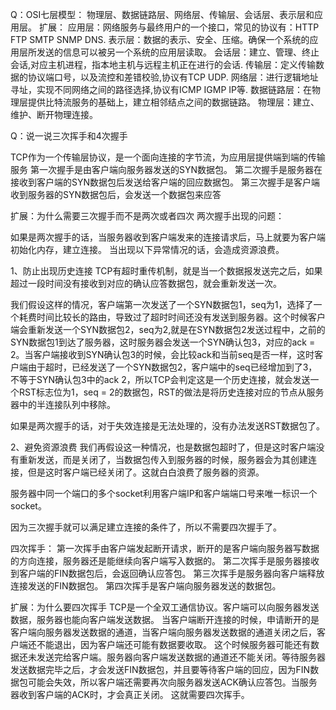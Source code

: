 <!--
 * @Date: 2022-10-30 18:57:19
 * @LastEditors: sunshaochen 805960031@qq.com
 * @LastEditTime: 2022-10-30 19:27:18
 * @FilePath: \ToFindWork\计算机基础-网络基础.md
-->
Q：OSI七层模型：
物理层、数据链路层、网络层、传输层、会话层、表示层和应用层。
扩展：
应用层：网络服务与最终用户的一个接口，常见的协议有：HTTP FTP SMTP SNMP DNS.
表示层：数据的表示、安全、压缩。确保一个系统的应用层所发送的信息可以被另一个系统的应用层读取。
会话层：建立、管理、终止会话,对应主机进程，指本地主机与远程主机正在进行的会话.
传输层：定义传输数据的协议端口号，以及流控和差错校验,协议有TCP UDP.
网络层：进行逻辑地址寻址，实现不同网络之间的路径选择,协议有ICMP IGMP IP等.
数据链路层：在物理层提供比特流服务的基础上，建立相邻结点之间的数据链路。
物理层：建立、维护、断开物理连接。

Q：说一说三次挥手和4次握手

TCP作为一个传输层协议，是一个面向连接的字节流，为应用层提供端到端的传输服务
第一次握手是由客户端向服务器发送的SYN数据包。
第二次握手是服务器在接收到客户端的SYN数据包后发送给客户端的回应数据包。
第三次握手是客户端收到服务器的SYN数据包后，会发送一个数据包来应答

扩展：为什么需要三次握手而不是两次或者四次
两次握手出现的问题：

如果是两次握手的话，当服务器收到客户端发来的连接请求后，马上就要为客户端初始化内存，建立连接。 当出现以下异常情况的话，会造成资源浪费。

1、防止出现历史连接
TCP有超时重传机制，就是当一个数据报发送完之后，如果超过一段时间没有接收到对应的确认应答数据包，就会重新发送一次。

我们假设这样的情况，客户端第一次发送了一个SYN数据包1，seq为1，选择了一个耗费时间比较长的路由，导致过了超时时间还没有发送到服务器。这个时候客户端会重新发送一个SYN数据包2，seq为2,就是在SYN数据包2发送过程中，之前的SYN数据包1到达了服务器，这时服务器会发送一个SYN确认包3，对应的ack = 2。当客户端接收到SYN确认包3的时候，会比较ack和当前seq是否一样，这时客户端由于超时，已经发送了一个SYN数据包2，客户端中的seq已经增加到了3，不等于SYN确认包3中的ack 2，所以TCP会判定这是一个历史连接，就会发送一个RST标志位为1，seq = 2的数据包，RST的做法是将历史连接对应的节点从服务器中的半连接队列中移除。

如果是两次握手的话，对于失效连接是无法处理的，没有办法发送RST数据包了。

2、避免资源浪费
我们再假设这一种情况，也是数据包超时了，但是这时客户端没有重新发送，而是关闭了，当数据包传入到服务器的时候，服务器会为其创建连接，但是这时客户端已经关闭了。这就白白浪费了服务器的资源。

服务器中同一个端口的多个socket利用客户端IP和客户端端口号来唯一标识一个socket。

因为三次握手就可以满足建立连接的条件了，所以不需要四次握手了。


四次挥手：
第一次挥手由客户端发起断开请求，断开的是客户端向服务器写数据的方向连接，服务器还是能继续向客户端写入数据的。
第二次挥手是服务器接收到客户端的FIN数据包后，会返回确认应答包。
第三次挥手是服务器向客户端释放连接发送的FIN数据包。
第四次挥手是客户端向服务器发送的数据包。

扩展：为什么要四次挥手
TCP是一个全双工通信协议。客户端可以向服务器发送数据，服务器也能向客户端发送数据。
当客户端断开连接的时候，申请断开的是客户端向服务器发送数据的通道，当客户端向服务器发送数据的通道关闭之后，客户端还不能退出，因为客户端还可能有数据要收取。
这个时候服务器可能还有数据还未发送完给客户端。服务器向客户端发送数据的通道还不能关闭。等待服务器发送数据完毕之后，才会发送FIN数据包，并且要等待客户端的回应，因为FIN数据包可能会失效，所以客户端还需要再次向服务器发送ACK确认应答包。当服务器收到客户端的ACK时，才会真正关闭。
这就需要四次挥手。
